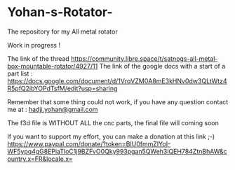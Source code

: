 # Yohan-s-Rotator-
The repository for my All metal rotator 

Work in progress ! 

The link of the thread https://community.libre.space/t/satnogs-all-metal-box-mountable-rotator/4927/11
The link of the google docs with a start of a part list : https://docs.google.com/document/d/1VrqVZM0A8mE3kHNv0dw3QLtWtz4R5pfQ2ibYOPdTsfM/edit?usp=sharing

Remember that some thing could not work, if you have any question contact me at : hadji.yohan@gmail.com 

The f3d file is WITHOUT ALL the cnc parts, the final file will coming soon 

If you want to support my effort, you can make a donation at this link ;-)  https://www.paypal.com/donate/?token=BIU0fmmZIYoI-WF5ypq4gG8EPiaTloC1j9BZFvO0Qky993pgan5QWeh3lQEH784ZtnBhAW&country.x=FR&locale.x= 

